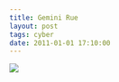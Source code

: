 ```yaml
---
title: Gemini Rue
layout: post
tags: cyber
date: 2011-01-01 17:10:00
---
```

<img with="220" src="https://upload.wikimedia.org/wikipedia/en/thumb/d/d4/Gemini_Rue_cover.png/220px-Gemini_Rue_cover.png" />

